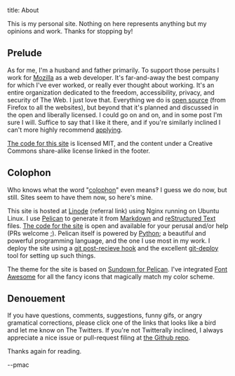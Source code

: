 title: About

This is my personal site. Nothing on here represents anything but my opinions and work. Thanks for stopping by!

## Prelude

As for me, I'm a husband and father primarily. To support those persuits I work for [Mozilla](https://www.mozilla.org) as a web developer. It's far-and-away the best company for which I've ever worked, or really ever thought about working. It's an entire organization dedicated to the freedom, accessibility, privacy, and security of The Web. I just love that. Everything we do is [open source](https://github.com/mozilla/) (from Firefox to all the websites), but beyond that it's planned and discussed in the open and liberally licensed. I could go on and on, and in some post I'm sure I will. Suffice to say that I like it there, and if you're similarly inclined I can't more highly recommend [applying](https://careers.mozilla.org/).

[The code for this site][code] is licensed MIT, and the content under a Creative Commons share-alike license linked in the footer.

## Colophon

Who knows what the word "[colophon](http://en.wikipedia.org/wiki/Colophon_%28publishing%29)" even means‽ I guess we do now, but still. Sites seem to have them now, so here's mine.

This site is hosted at [Linode](https://www.linode.com/?r=d069f8df6df96b5407f86bbc2dde1424435ba75c) (referral link) using Nginx running on Ubuntu Linux. I use [Pelican](http://getpelican.com) to generate it from [Markdown](http://daringfireball.net/projects/markdown/) and [reStructured Text](http://docutils.sourceforge.net/rst.html) files. [The code for the site][code] is open and available for your perusal and/or help (PRs welcome ;). Pelican itself is powered by [Python](http://python.org); a beautiful and powerful programming language, and the one I use most in my work. I deploy the site using a [git post-recieve hook](http://git-scm.com/book/en/Customizing-Git-Git-Hooks) and the excellent [git-deploy](https://github.com/mislav/git-deploy) tool for setting up such things.

The theme for the site is based on [Sundown for Pelican](https://github.com/keningle/pelican-sundown). I've integrated [Font Awesome](http://fontawesome.io/) for all the fancy icons that magically match my color scheme.

## Denouement

If you have questions, comments, suggestions, funny gifs, or angry gramatical corrections, please click one of the links that looks like a bird and let me know on The Twitters. If you're not Twitterally inclined, I always appreciate a nice issue or pull-request filing at [the Github repo][code].

Thanks again for reading.

--pmac

[code]: https://github.com/pmclanahan/pmac.io
